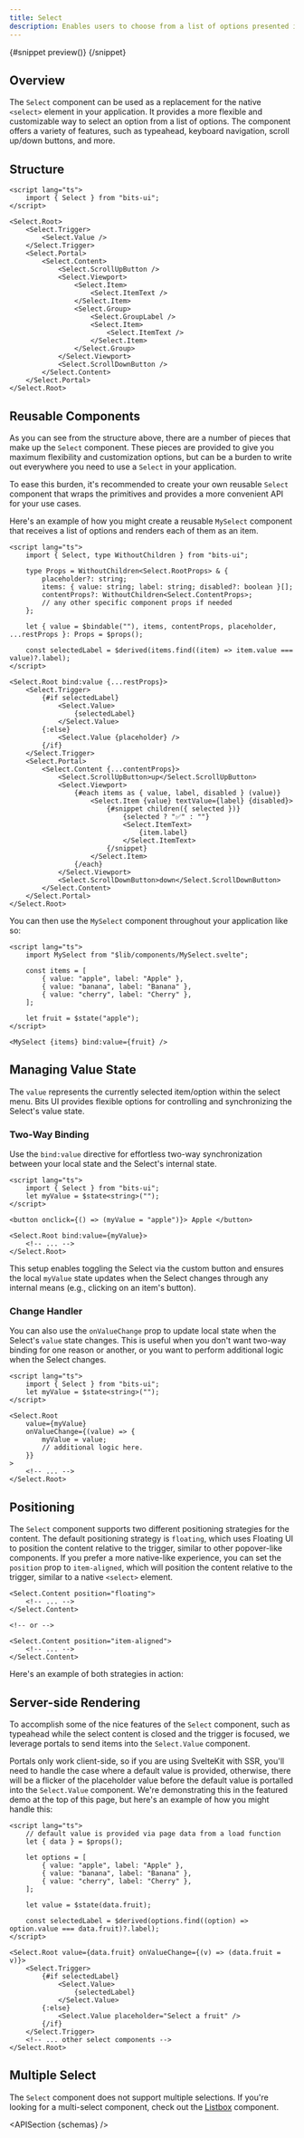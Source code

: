 ```yaml
---
title: Select
description: Enables users to choose from a list of options presented in a dropdown.
---
```


<script>
	import { APISection, ComponentPreviewV2, SelectDemo, SelectDemoPositioning } from '$lib/components/index.js'
	export let schemas;
</script>

<ComponentPreviewV2 name="select-demo" comp="Select">

{#snippet preview()}
<SelectDemo />
{/snippet}

</ComponentPreviewV2>

## Overview

The `Select` component can be used as a replacement for the native `<select>` element in your application. It provides a more flexible and customizable way to select an option from a list of options. The component offers a variety of features, such as typeahead, keyboard navigation, scroll up/down buttons, and more.

## Structure

```svelte
<script lang="ts">
	import { Select } from "bits-ui";
</script>

<Select.Root>
	<Select.Trigger>
		<Select.Value />
	</Select.Trigger>
	<Select.Portal>
		<Select.Content>
			<Select.ScrollUpButton />
			<Select.Viewport>
				<Select.Item>
					<Select.ItemText />
				</Select.Item>
				<Select.Group>
					<Select.GroupLabel />
					<Select.Item>
						<Select.ItemText />
					</Select.Item>
				</Select.Group>
			</Select.Viewport>
			<Select.ScrollDownButton />
		</Select.Content>
	</Select.Portal>
</Select.Root>
```

## Reusable Components

As you can see from the structure above, there are a number of pieces that make up the `Select` component. These pieces are provided to give you maximum flexibility and customization options, but can be a burden to write out everywhere you need to use a `Select` in your application.

To ease this burden, it's recommended to create your own reusable `Select` component that wraps the primitives and provides a more convenient API for your use cases.

Here's an example of how you might create a reusable `MySelect` component that receives a list of options and renders each of them as an item.

```svelte title="MySelect.svelte"
<script lang="ts">
	import { Select, type WithoutChildren } from "bits-ui";

	type Props = WithoutChildren<Select.RootProps> & {
		placeholder?: string;
		items: { value: string; label: string; disabled?: boolean }[];
		contentProps?: WithoutChildren<Select.ContentProps>;
		// any other specific component props if needed
	};

	let { value = $bindable(""), items, contentProps, placeholder, ...restProps }: Props = $props();

	const selectedLabel = $derived(items.find((item) => item.value === value)?.label);
</script>

<Select.Root bind:value {...restProps}>
	<Select.Trigger>
		{#if selectedLabel}
			<Select.Value>
				{selectedLabel}
			</Select.Value>
		{:else}
			<Select.Value {placeholder} />
		{/if}
	</Select.Trigger>
	<Select.Portal>
		<Select.Content {...contentProps}>
			<Select.ScrollUpButton>up</Select.ScrollUpButton>
			<Select.Viewport>
				{#each items as { value, label, disabled } (value)}
					<Select.Item {value} textValue={label} {disabled}>
						{#snippet children({ selected })}
							{selected ? "✅" : ""}
							<Select.ItemText>
								{item.label}
							</Select.ItemText>
						{/snippet}
					</Select.Item>
				{/each}
			</Select.Viewport>
			<Select.ScrollDownButton>down</Select.ScrollDownButton>
		</Select.Content>
	</Select.Portal>
</Select.Root>
```

You can then use the `MySelect` component throughout your application like so:

```svelte
<script lang="ts">
	import MySelect from "$lib/components/MySelect.svelte";

	const items = [
		{ value: "apple", label: "Apple" },
		{ value: "banana", label: "Banana" },
		{ value: "cherry", label: "Cherry" },
	];

	let fruit = $state("apple");
</script>

<MySelect {items} bind:value={fruit} />
```

## Managing Value State

The `value` represents the currently selected item/option within the select menu. Bits UI provides flexible options for controlling and synchronizing the Select's value state.

### Two-Way Binding

Use the `bind:value` directive for effortless two-way synchronization between your local state and the Select's internal state.

```svelte {3,6,8}
<script lang="ts">
	import { Select } from "bits-ui";
	let myValue = $state<string>("");
</script>

<button onclick={() => (myValue = "apple")}> Apple </button>

<Select.Root bind:value={myValue}>
	<!-- ... -->
</Select.Root>
```

This setup enables toggling the Select via the custom button and ensures the local `myValue` state updates when the Select changes through any internal means (e.g., clicking on an item's button).

### Change Handler

You can also use the `onValueChange` prop to update local state when the Select's `value` state changes. This is useful when you don't want two-way binding for one reason or another, or you want to perform additional logic when the Select changes.

```svelte {3,7-11}
<script lang="ts">
	import { Select } from "bits-ui";
	let myValue = $state<string>("");
</script>

<Select.Root
	value={myValue}
	onValueChange={(value) => {
		myValue = value;
		// additional logic here.
	}}
>
	<!-- ... -->
</Select.Root>
```

## Positioning

The `Select` component supports two different positioning strategies for the content. The default positioning strategy is `floating`, which uses Floating UI to position the content relative to the trigger, similar to other popover-like components. If you prefer a more native-like experience, you can set the `position` prop to `item-aligned`, which will position the content relative to the trigger, similar to a native `<select>` element.

```svelte /position="item-aligned"/ /position="floating"/
<Select.Content position="floating">
	<!-- ... -->
</Select.Content>

<!-- or -->

<Select.Content position="item-aligned">
	<!-- ... -->
</Select.Content>
```

Here's an example of both strategies in action:

<SelectDemoPositioning />

## Server-side Rendering

To accomplish some of the nice features of the `Select` component, such as typeahead while the select content is closed and the trigger is focused, we leverage portals to send items into the `Select.Value` component.

Portals only work client-side, so if you are using SvelteKit with SSR, you'll need to handle the case where a default value is provided, otherwise, there will be a flicker of the placeholder value before the default value is portalled into the `Select.Value` component. We're demonstrating this in the featured demo at the top of this page, but here's an example of how you might handle this:

```svelte title="+page.svelte"
<script lang="ts">
	// default value is provided via page data from a load function
	let { data } = $props();

	let options = [
		{ value: "apple", label: "Apple" },
		{ value: "banana", label: "Banana" },
		{ value: "cherry", label: "Cherry" },
	];

	let value = $state(data.fruit);

	const selectedLabel = $derived(options.find((option) => option.value === data.fruit)?.label);
</script>

<Select.Root value={data.fruit} onValueChange={(v) => (data.fruit = v)}>
	<Select.Trigger>
		{#if selectedLabel}
			<Select.Value>
				{selectedLabel}
			</Select.Value>
		{:else}
			<Select.Value placeholder="Select a fruit" />
		{/if}
	</Select.Trigger>
	<!-- ... other select components -->
</Select.Root>
```

## Multiple Select

The `Select` component does not support multiple selections. If you're looking for a multi-select component, check out the [Listbox](/docs/components/listbox) component.

<APISection {schemas} />
